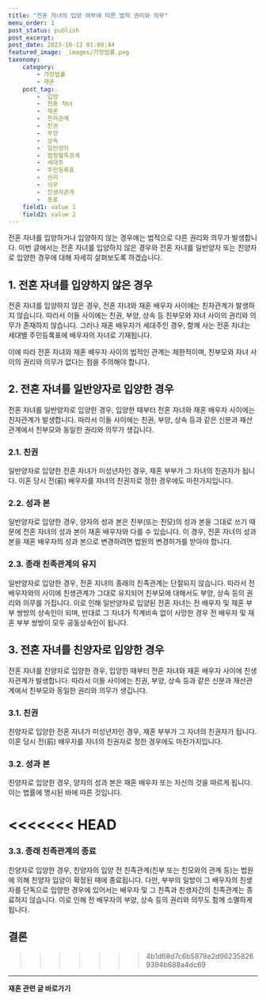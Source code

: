 ```yaml
---
title: "전혼 자녀의 입양 여부에 따른 법적 권리와 의무"
menu_order: 1
post_status: publish
post_excerpt: 
post_date: 2023-10-12 01:08:44
featured_image: _images/가정법률.png
taxonomy:
    category:
        - 가정법률
        - 재혼
    post_tag:
        -  입양
        -  전혼 자녀
        -  재혼
        -  친자관계
        -  친권
        -  부양
        -  상속
        -  일반양자
        -  법정혈족관계
        -  세대주
        -  주민등록표
        -  권리
        -  의무
        -  친생자관계
        -  종료
    field1: value 1
    field2: value 2
---
```



전혼 자녀를 입양하거나 입양하지 않는 경우에는 법적으로 다른 권리와 의무가 발생합니다. 이번 글에서는 전혼 자녀를 입양하지 않은 경우와 전혼 자녀를 일반양자 또는 친양자로 입양한 경우에 대해 자세히 살펴보도록 하겠습니다.

## 1. 전혼 자녀를 입양하지 않은 경우

전혼 자녀를 입양하지 않은 경우, 전혼 자녀와 재혼 배우자 사이에는 친자관계가 발생하지 않습니다. 따라서 이들 사이에는 친권, 부양, 상속 등 친부모와 자녀 사이의 권리와 의무가 존재하지 않습니다. 그러나 재혼 배우자가 세대주인 경우, 함께 사는 전혼 자녀는 세대별 주민등록표에 배우자의 자녀로 기재됩니다.

이에 따라 전혼 자녀와 재혼 배우자 사이의 법적인 관계는 제한적이며, 친부모와 자녀 사이의 권리와 의무가 없다는 점을 주의해야 합니다.

## 2. 전혼 자녀를 일반양자로 입양한 경우

전혼 자녀를 일반양자로 입양한 경우, 입양한 때부터 전혼 자녀와 재혼 배우자 사이에는 친자관계가 발생합니다. 따라서 이들 사이에는 친권, 부양, 상속 등과 같은 신분과 재산관계에서 친부모와 동일한 권리와 의무가 생깁니다.

### 2.1. 친권

일반양자로 입양한 전혼 자녀가 미성년자인 경우, 재혼 부부가 그 자녀의 친권자가 됩니다. 이혼 당시 전(前) 배우자를 자녀의 친권자로 정한 경우에도 마찬가지입니다.

### 2.2. 성과 본

일반양자로 입양한 경우, 양자의 성과 본은 친부(또는 친모)의 성과 본을 그대로 쓰기 때문에 전혼 자녀의 성과 본이 재혼 배우자와 다를 수 있습니다. 이 경우, 전혼 자녀의 성과 본을 재혼 배우자의 성과 본으로 변경하려면 법원의 변경허가를 받아야 합니다.

### 2.3. 종래 친족관계의 유지

일반양자로 입양한 경우, 전혼 자녀의 종래의 친족관계는 단절되지 않습니다. 따라서 전 배우자와의 사이에 친생관계가 그대로 유지되어 친부모에 대해서도 부양, 상속 등의 권리와 의무를 가집니다. 이로 인해 일반양자로 입양된 전혼 자녀는 전 배우자 및 재혼 부부 쌍방의 상속인이 되며, 반대로 그 자녀가 직계비속 없이 사망한 경우 전 배우자 및 재혼 부부 쌍방이 모두 공동상속인이 됩니다.

## 3. 전혼 자녀를 친양자로 입양한 경우

전혼 자녀를 친양자로 입양한 경우, 입양한 때부터 전혼 자녀와 재혼 배우자 사이에 친생자관계가 발생합니다. 따라서 이들 사이에는 친권, 부양, 상속 등과 같은 신분과 재산관계에서 친부모와 동일한 권리와 의무가 생깁니다.

### 3.1. 친권

친양자로 입양한 전혼 자녀가 미성년자인 경우, 재혼 부부가 그 자녀의 친권자가 됩니다. 이혼 당시 전(前) 배우자를 자녀의 친권자로 정한 경우에도 마찬가지입니다.

### 3.2. 성과 본

친양자로 입양한 경우, 양자의 성과 본은 재혼 배우자 또는 자신의 것을 따르게 됩니다. 이는 법률에 명시된 바에 따른 것입니다.

<<<<<<< HEAD
=======
### 3.3. 종래 친족관계의 종료

친양자로 입양한 경우, 친양자의 입양 전 친족관계(친부 또는 친모와의 관계 등)는 법원에 의해 친양자 입양이 확정된 때에 종료됩니다. 다만, 부부의 일방이 그 배우자의 친생자를 단독으로 입양한 경우에 있어서는 배우자 및 그 친족과 친생자간의 친족관계는 종료하지 않습니다. 이로 인해 전 배우자의 부양, 상속 등의 권리와 의무도 함께 소멸하게 됩니다.

## 결론

>>>>>>> 4b1d68d7c6b5878e2d962358269394b688a4dc69
<!-- wp:separator -->
<hr class="wp-block-separator has-alpha-channel-opacity"/>
<!-- /wp:separator -->
<!-- wp:group {"backgroundColor":"base","layout":{"type":"constrained"}} -->
<div class="wp-block-group has-base-background-color has-background"><!-- wp:paragraph {"align":"center","fontSize":"large"} -->
<p class="has-text-align-center has-large-font-size"><strong>재혼 관련 글 바로가기</strong></p>
<!-- /wp:paragraph -->


<!-- wp:latest-posts
{"categories":[{"id":1427,"count":19,"description":"","link":"https://uknowlaw.com/category/%ec%9e%ac%ed%98%bc/","name":"재혼","slug":"재혼","taxonomy":"category","parent":0,"meta":[],"_links":{"self":[{"href":"https://uknowlaw.com/wp-json/wp/v2/categories/1427"}],"collection":[{"href":"https://uknowlaw.com/wp-json/wp/v2/categories"}],"about":[{"href":"https://uknowlaw.com/wp-json/wp/v2/taxonomies/category"}],"wp:post_type":[{"href":"https://uknowlaw.com/wp-json/wp/v2/posts?categories=1427"}],"curies":[{"name":"wp","href":"https://api.w.org/{rel}","templated":true}]}}],"postsToShow":100,"excerptLength":28,"postLayout":"grid","columns":2,"featuredImageAlign":"left","featuredImageSizeSlug":"large","fontSize":"medium"} /--></div>
<!-- /wp:group -->